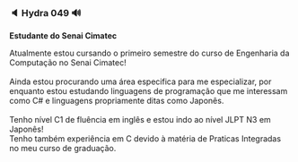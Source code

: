 ### 🔈 Hydra 049 🔊

**Estudante do Senai Cimatec**

Atualmente estou cursando o primeiro semestre do curso de Engenharia da Computação no Senai Cimatec! <br>
<br>
Ainda estou procurando uma área especifica para me especializar, por enquanto estou estudando linguagens de programação que me interessam como C# e linguagens propriamente ditas como Japonês. <br>
<br>
Tenho nível C1 de fluência em inglês e estou indo ao nível JLPT N3 em Japonês! <br>
Tenho também experiência em C devido à matéria de Praticas Integradas no meu curso de graduação. <br>

